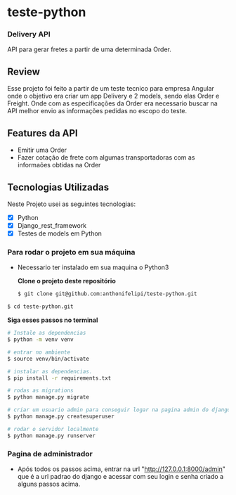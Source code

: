 # teste-python

### Delivery API

API para gerar fretes a partir de uma determinada Order.

## Review

Esse projeto foi feito a partir de um teste tecnico para empresa Angular onde o objetivo era criar um app Delivery e 2 models, sendo elas Order e Freight. Onde com as especificações da Order era necessario buscar na API melhor envio as informações pedidas no escopo do teste.

## Features da API

- Emitir uma Order
- Fazer cotação de frete com algumas transportadoras com as informaões obtidas na Order

## Tecnologias Utilizadas

Neste Projeto usei as seguintes tecnologias:

- [x] Python
- [x] Django_rest_framework
- [x] Testes de models em Python

### Para rodar o projeto em sua máquina

- Necessario ter instalado em sua maquina o Python3

  **Clone o projeto deste repositório**

  ```bash
  $ git clone git@github.com:anthonifelipi/teste-python.git
  ```

```bash
$ cd teste-python.git
```

**Siga esses passos no terminal**

```bash
# Instale as dependencias
$ python -m venv venv
```

```bash
# entrar no ambiente
$ source venv/bin/activate
```

```bash
# instalar as dependencias.
$ pip install -r requirements.txt
```

```bash
# rodas as migrations
$ python manage.py migrate
```

```bash
# criar um usuario admin para conseguir logar na pagina admin do django
$ python manage.py createsuperuser
```
```bash
# rodar o servidor localmente
$ python manage.py runserver
```

### Pagina de administrador

- Após todos os passos acima, entrar na url "http://127.0.0.1:8000/admin" que é a url padrao do django e acessar com seu login e senha criado a alguns passos acima.
